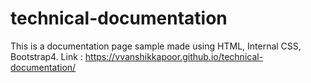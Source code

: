 # technical-documentation
This is a documentation page sample made using HTML, Internal CSS, Bootstrap4.
Link :  https://vvanshikkapoor.github.io/technical-documentation/

